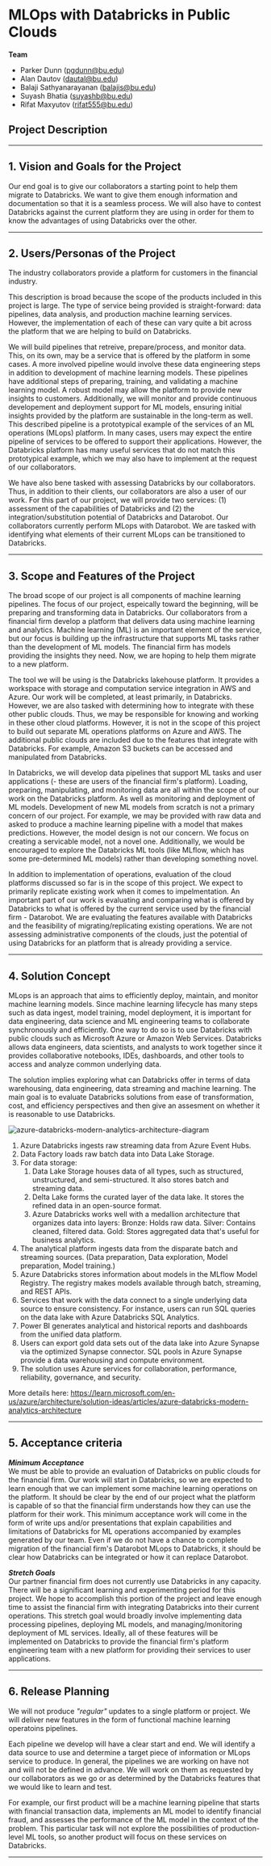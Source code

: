 # MLOps with Databricks in Public Clouds

**Team**

* Parker Dunn (pgdunn@bu.edu)
* Alan Dautov (dautal@bu.edu)
* Balaji Sathyanarayanan (balajis@bu.edu)
* Suyash Bhatia (suyashb@bu.edu)
* Rifat Maxyutov (rifat555@bu.edu)

## Project Description

** **
## 1. Vision and Goals for the Project
Our end goal is to give our collaborators a starting point to help them migrate to Databricks. We want to give them enough information and documentation so that it is a seamless process. We will also have to contest Databricks against the current platform they are using in order for them to know the advantages of using Databricks over the other.

** **
## 2. Users/Personas of the Project

The industry collaborators provide a platform for customers in the financial industry.

This description is broad because the scope of the products included in this project is large. The type of service being provided is straight-forward: data pipelines, data analysis, and production machine learning services. However, the implementation of each of these can vary quite a bit across the platform that we are helping to build on Databricks.

We will build pipelines that retreive, prepare/process, and monitor data. This, on its own, may be a service that is offered by the platform in some cases. A more involved pipeline would involve these data engineering steps in addition to development of machine learning models. These pipelines have additional steps of preparing, training, and validating a machine learning model. A robust model may allow the platform to provide new insights to customers. Additionally, we will monitor and provide continuous developement and deployment support for ML models, ensuring initial insights provided by the platform are sustainable in the long-term as well. This described pipeline is a prototypical example of the services of an ML operations (MLops) platform. In many cases, users may expect the entire pipeline of services to be offered to support their applications. However, the Databricks platform has many useful services that do not match this prototypical example, which we may also have to implement at the request of our collaborators.

We have also bene tasked with assessing Databricks by our collaborators. Thus, in addition to their clients, our collaborators are also a user of our work. For this part of our project, we will provide two services: (1) assessment of the capabilities of Databricks and (2) the integration/substitution potential of Databricks and Datarobot. Our collaborators currently perform MLops with Datarobot. We are tasked with identifying what elements of their current MLops can be transitioned to Databricks.


** **
## 3. Scope and Features of the Project

The broad scope of our project is all components of machine learning pipelines. The focus of our project, espeically toward the beginning, will be preparing and transforming data in Databricks. Our collaborators from a financial firm develop a platform that delivers data using machine learning and analytics. Machine learning (ML) is an important element of the service, but our focus is building up the infrastructure that supports ML tasks rather than the development of ML models. The financial firm has models providing the insights they need. Now, we are hoping to help them migrate to a new platform.

The tool we will be using is the Databricks lakehouse platform. It provides a workspace with storage and computation service integration in AWS and Azure. Our work will be completed, at least primarily, in Databricks. However, we are also tasked with determining how to integrate with these other public clouds. Thus, we may be responsible for knowing and working in these other cloud platforms. However, it is not in the scope of this project to build out separate ML operations platforms on Azure and AWS. The additional public clouds are included due to the features that integrate with Databricks. For example, Amazon S3 buckets can be accessed and manipulated from Databricks.

In Databricks, we will develop data pipelines that support ML tasks and user applications (- these are users of the financial firm's platform). Loading, preparing, manipulating, and monitoring data are all within the scope of our work on the Databricks platform. As well as monitoring and deployment of ML models. Development of new ML models from scratch is not a primary concern of our project. For example, we may be provided with raw data and asked to produce a machine learning pipeline with a model that makes predictions. However, the model design is not our concern. We focus on creating a servicable model, not a novel one. Additionally, we would be encouraged to explore the Databricks ML tools (like MLflow, which has some pre-determined ML models) rather than developing something novel.

In addition to implementation of operations, evaluation of the cloud platforms discussed so far is in the scope of this project. We expect to primarily replicate existing work when it comes to impelmentation. An important part of our work is evaluating and comparing what is offered by Databricks to what is offered by the current service used by the financial firm - Datarobot. We are evaluating the features available with Databricks and the feasibility of migrating/replicating existing operations. We are not assessing administrative components of the clouds, just the potential of using Databricks for an platform that is already providing a service.


** **
## 4. Solution Concept
MLops is an approach that aims to efficiently deploy, maintain, and monitor machine learning models. Since machine learning lifecycle has many steps such as data ingest, model training, model deployment, it is important for data engineering, data science and ML engineering teams to collaborate synchronously and efficiently. One way to do so is to use Databricks with public clouds such as Microsoft Azure or Amazon Web Services. Databricks allows data engineers, data scientists, and analysts to work together since it provides collaborative notebooks, IDEs, dashboards, and other tools to access and analyze common underlying data. 

The solution implies exploring what can Databricks offer in terms of data warehousing, data engineering, data streaming and machine learning. The main goal is to evaluate Databricks solutions from ease of transformation, cost, and efficiency perspectives and then give an assesment on whether it is reasonable to use Databricks.

![azure-databricks-modern-analytics-architecture-diagram](https://user-images.githubusercontent.com/75428513/194418588-d0de82ac-da30-41fb-9548-e236f2576045.png)

1. Azure Databricks ingests raw streaming data from Azure Event Hubs.
2. Data Factory loads raw batch data into Data Lake Storage.
3. For data storage: 
    1. Data Lake Storage houses data of all types, such as structured, unstructured, and semi-structured. It also stores batch and streaming data.
    2. Delta Lake forms the curated layer of the data lake. It stores the refined data in an open-source format.
    3. Azure Databricks works well with a medallion architecture that organizes data into layers: Bronze: Holds raw data. Silver: Contains cleaned, filtered data. Gold: Stores aggregated data that's useful for business analytics.
4. The analytical platform ingests data from the disparate batch and streaming sources. (Data preparation, Data exploration, Model preparation, Model training.)
5. Azure Databricks stores information about models in the MLflow Model Registry. The registry makes models available through batch, streaming, and REST APIs.
6. Services that work with the data connect to a single underlying data source to ensure consistency. For instance, users can run SQL queries on the data lake with Azure Databricks SQL Analytics. 
7. Power BI generates analytical and historical reports and dashboards from the unified data platform. 
8. Users can export gold data sets out of the data lake into Azure Synapse via the optimized Synapse connector. SQL pools in Azure Synapse provide a data warehousing and compute environment.
9. The solution uses Azure services for collaboration, performance, reliability, governance, and security.

More details here: https://learn.microsoft.com/en-us/azure/architecture/solution-ideas/articles/azure-databricks-modern-analytics-architecture




** **
## 5. Acceptance criteria

__*Minimum Acceptance*__  
We must be able to provide an evaluation of Databricks on public clouds for the financial firm. Our work will start in Databricks, so we are expected to learn enough that we can implement some machine learning operations on the platform. It should be clear by the end of our project what the platform is capable of so that the financial firm understands how they can use the platform for their work. This minimum acceptance work will come in the form of write ups and/or presentations that explain capabilities and limitations of Databricks for ML operations accompanied by examples generated by our team. Even if we do not have a chance to complete migration of the financial firm's Datarobot MLops to Databricks, it should be clear how Databricks can be integrated or how it can replace Datarobot.

__*Stretch Goals*__  
Our partner financial firm does not currently use Databricks in any capacity. There will be a significant learning and experimenting period for this project. We hope to accomplish this portion of the project and leave enough time to assist the financial firm with integrating Databricks into their current operations.
This stretch goal would broadly involve implementing data processing pipelines, deploying ML models, and managing/monitoring deployment of ML services. Ideally, all of these features will be implemented on Databricks to provide the financial firm's platform engineering team with a new platform for providing their services to user applications.

** **
## 6. Release Planning

We will not produce *"regular"* updates to a single platform or project. We will deliver new features in the form of functional machine learning operatoins pipelines.

Each pipeline we develop will have a clear start and end. We will identify a data source to use and determine a target piece of information or MLops service to produce. In general, the pipelines we are working on have not and will not be defined in advance. We will work on them as requested by our collaborators as we go or as determined by the Databricks features that we would like to learn and test.

For example, our first product will be a machine learning pipeline that starts with financial transaction data, implements an ML model to identify financial fraud, and assesses the performance of the ML model in the context of the problem. This particular task will not explore the possibilities of production-level ML tools, so another product will focus on these services on Databricks.

** **
